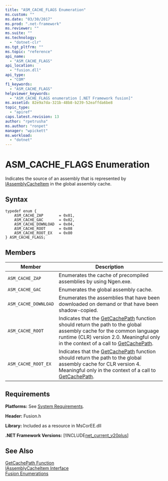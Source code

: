 ```yaml
---
title: "ASM_CACHE_FLAGS Enumeration"
ms.custom: ""
ms.date: "03/30/2017"
ms.prod: ".net-framework"
ms.reviewer: ""
ms.suite: ""
ms.technology: 
  - "dotnet-clr"
ms.tgt_pltfrm: ""
ms.topic: "reference"
api_name: 
  - "ASM_CACHE_FLAGS"
api_location: 
  - "fusion.dll"
api_type: 
  - "COM"
f1_keywords: 
  - "ASM_CACHE_FLAGS"
helpviewer_keywords: 
  - "ASM_CACHE_FLAGS enumeration [.NET Framework fusion]"
ms.assetid: 82e9a7da-321b-48b8-b239-52eaffda6be8
topic_type: 
  - "apiref"
caps.latest.revision: 13
author: "rpetrusha"
ms.author: "ronpet"
manager: "wpickett"
ms.workload: 
  - "dotnet"
---
```

# ASM_CACHE_FLAGS Enumeration
Indicates the source of an assembly that is represented by [IAssemblyCacheItem](../../../../docs/framework/unmanaged-api/fusion/iassemblycacheitem-interface.md) in the global assembly cache.  
  
## Syntax  
  
```  
typedef enum {  
    ASM_CACHE_ZAP       = 0x01,  
    ASM_CACHE_GAC       = 0x02,  
    ASM_CACHE_DOWNLOAD  = 0x04,  
    ASM_CACHE_ROOT      = 0x08  
    ASM_CACHE_ROOT_EX   = 0x80  
} ASM_CACHE_FLAGS;  
```  
  
## Members  
  
|Member|Description|  
|------------|-----------------|  
|`ASM_CACHE_ZAP`|Enumerates the cache of precompiled assemblies by using Ngen.exe.|  
|`ASM_CACHE_GAC`|Enumerates the global assembly cache.|  
|`ASM_CACHE_DOWNLOAD`|Enumerates the assemblies that have been downloaded on demand or that have been shadow-copied.|  
|`ASM_CACHE_ROOT`|Indicates that the [GetCachePath](../../../../docs/framework/unmanaged-api/fusion/getcachepath-function.md) function should return the path to the global assembly cache for the common language runtime (CLR) version 2.0. Meaningful only in the context of a call to [GetCachePath](../../../../docs/framework/unmanaged-api/fusion/getcachepath-function.md).|  
|`ASM_CACHE_ROOT_EX`|Indicates that the [GetCachePath](../../../../docs/framework/unmanaged-api/fusion/getcachepath-function.md) function should return the path to the global assembly cache for CLR version 4. Meaningful only in the context of a call to [GetCachePath](../../../../docs/framework/unmanaged-api/fusion/getcachepath-function.md).|  
  
## Requirements  
 **Platforms:** See [System Requirements](../../../../docs/framework/get-started/system-requirements.md).  
  
 **Header:** Fusion.h  
  
 **Library:** Included as a resource in MsCorEE.dll  
  
 **.NET Framework Versions:** [!INCLUDE[net_current_v20plus](../../../../includes/net-current-v20plus-md.md)]  
  
## See Also  
 [GetCachePath Function](../../../../docs/framework/unmanaged-api/fusion/getcachepath-function.md)  
 [IAssemblyCacheItem Interface](../../../../docs/framework/unmanaged-api/fusion/iassemblycacheitem-interface.md)  
 [Fusion Enumerations](../../../../docs/framework/unmanaged-api/fusion/fusion-enumerations.md)
